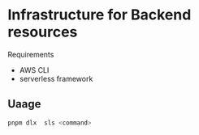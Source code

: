 # Infrastructure for Backend resources

Requirements

- AWS CLI
- serverless framework

## Uaage

```bash
pnpm dlx  sls <command>
```
